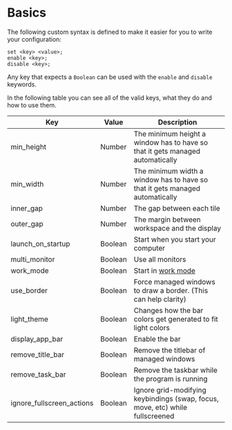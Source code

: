 # Basics

The following custom syntax is defined to make it easier for you to write your configuration:

```nog
set <key> <value>;
enable <key>;
disable <key>;
```

Any key that expects a `Boolean` can be used with the `enable` and `disable` keywords.

In the following table you can see all of the valid keys, what they do and how to use them.

| Key                       | Value   | Description                                                                   |
|---------------------------|---------|-------------------------------------------------------------------------------|
| min_height                | Number  | The minimum height a window has to have so that it gets managed automatically |
| min_width                 | Number  | The minimum width a window has to have so that it gets managed automatically  |
| inner_gap                 | Number  | The gap between each tile                                                     |
| outer_gap                 | Number  | The margin between workspace and the display                                  |
| launch_on_startup         | Boolean | Start when you start your computer                                            |
| multi_monitor             | Boolean | Use all monitors                                                              |
| work_mode                 | Boolean | Start in [work mode](getting_started/terminology?id=work-mode)                |
| use_border                | Boolean | Force managed windows to draw a border. (This can help clarity)               |
| light_theme               | Boolean | Changes how the bar colors get generated to fit light colors                  |
| display_app_bar           | Boolean | Enable the bar                                                                |
| remove_title_bar          | Boolean | Remove the titlebar of managed windows                                        |
| remove_task_bar           | Boolean | Remove the taskbar while the program is running                               |
| ignore_fullscreen_actions | Boolean | Ignore grid-modifying keybindings (swap, focus, move, etc) while fullscreened |
